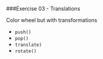 ###Exercise 03 - Translations

Color wheel but with transformations
- `push()`
- `pop()`
- `translate)`
- `rotate()`
